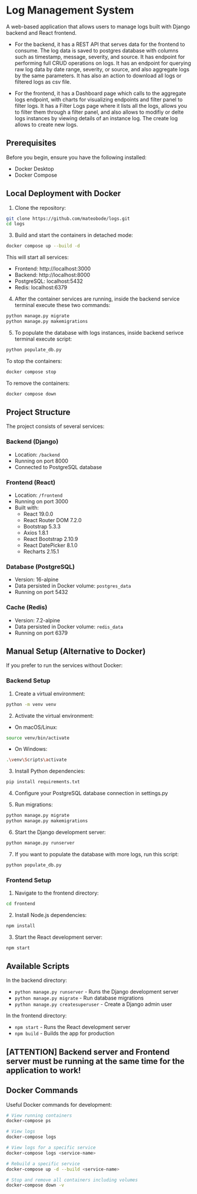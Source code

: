 # Log Management System

A web-based application that allows users to manage logs built with Django backend and React frontend. 

- For the backend, it has a REST API that serves data for the frontend to consume. The log data is saved to postgres database with columns such as timestamp, message, severity, and source. It has endpoint for performing full CRUD operations on logs. It has an endpoint for querying raw log data by date range, severity, or source, and also aggregate logs by the same parameters. It has also an action to download all logs or filtered logs as csv file.
  
- For the frontend, it has a Dashboard page which calls to the aggregate logs endpoint, with charts for visualizing endpoints and filter panel to filter logs. It has a Filter Logs page where it lists all the logs, allows you to filter them through a filter panel, and also allows to modifiy or delte logs instances by viewing details of an instance log. The create log allows to create new logs.

## Prerequisites

Before you begin, ensure you have the following installed:
- Docker Desktop
- Docker Compose

## Local Deployment with Docker

1. Clone the repository:
```bash
git clone https://github.com/mateobode/logs.git
cd logs
```

3. Build and start the containers in detached mode:
```bash
docker compose up --build -d
```

This will start all services:
- Frontend: http://localhost:3000
- Backend: http://localhost:8000
- PostgreSQL: localhost:5432
- Redis: localhost:6379

4. After the container services are running, inside the backend service terminal execute these two commands:
```bash
python manage.py migrate
python manage.py makemigrations
```

5. To populate the database with logs instances, inside backend serivce terminal execute script:
```bash
python populate_db.py
```

To stop the containers:
```bash
docker compose stop
```

To remove the containers:
```bash
docker compose down
```

## Project Structure

The project consists of several services:

### Backend (Django)
- Location: `/backend`
- Running on port 8000
- Connected to PostgreSQL database

### Frontend (React)
- Location: `/frontend`
- Running on port 3000
- Built with:
  - React 19.0.0
  - React Router DOM 7.2.0
  - Bootstrap 5.3.3
  - Axios 1.8.1
  - React Bootstrap 2.10.9
  - React DatePicker 8.1.0
  - Recharts 2.15.1

### Database (PostgreSQL)
- Version: 16-alpine
- Data persisted in Docker volume: `postgres_data`
- Running on port 5432

### Cache (Redis)
- Version: 7.2-alpine
- Data persisted in Docker volume: `redis_data`
- Running on port 6379

## Manual Setup (Alternative to Docker)

If you prefer to run the services without Docker:

### Backend Setup

1. Create a virtual environment:
```bash
python -m venv venv
```

2. Activate the virtual environment:
- On macOS/Linux:
```bash
source venv/bin/activate
```
- On Windows:
```bash
.\venv\Scripts\activate
```

3. Install Python dependencies:
```bash
pip install requirements.txt
```

4. Configure your PostgreSQL database connection in settings.py

5. Run migrations:
```bash
python manage.py migrate
python manage.py makemigrations
```

6. Start the Django development server:
```bash
python manage.py runserver
```
7. If you want to populate the database with more logs, run this script:
```bash
python populate_db.py
```

### Frontend Setup

1. Navigate to the frontend directory:
```bash
cd frontend
```

2. Install Node.js dependencies:
```bash
npm install
```

3. Start the React development server:
```bash
npm start
```

## Available Scripts

In the backend directory:
- `python manage.py runserver` - Runs the Django development server
- `python manage.py migrate` - Run database migrations
- `python manage.py createsuperuser` - Create a Django admin user

In the frontend directory:
- `npm start` - Runs the React development server
- `npm build` - Builds the app for production

## [ATTENTION] Backend server and Frontend server must be running at the same time for the application to work!

## Docker Commands

Useful Docker commands for development:

```bash
# View running containers
docker-compose ps

# View logs
docker-compose logs

# View logs for a specific service
docker-compose logs <service-name>

# Rebuild a specific service
docker-compose up -d --build <service-name>

# Stop and remove all containers including volumes
docker-compose down -v
```
